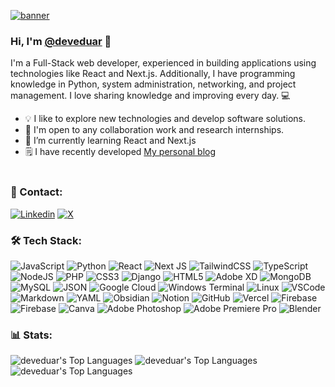 
<!--
**deveduar/deveduar** is a ✨ _special_ ✨ repository because its `README.md` (this file) appears on your GitHub profile.
Here are some ideas to get you started:
- 🔭 I’m currently working on ...
- 🌱 I’m currently learning ...
- 👯 I’m looking to collaborate on ...
- 🤔 I’m looking for help with ...
- 💬 Ask me about ...
- 📫 How to reach me: ...
- 😄 Pronouns: ...
- ⚡ Fun fact: ...

- 📫 You can contact me on [Linkedin](http://www.linkedin.com/in/deveduar) or [Twitter](https://twitter.com/deveduar)
[![Gmail](https://img.shields.io/badge/Gmail-%23483699?style=for-the-badge&logo=gmail&logoColor=white)](deveduar@gmail.com)

![deveduar's Top Languages](https://github-readme-stats.vercel.app/api/top-langs/?username=deveduar&theme=tokyonight&show_icons=true&hide_border=true&layout=compact)
<picture> <img align="right" src="https://64.media.tumblr.com/d76f758ab3f8df7a46766c24e510dd8e/1b721de211210cef-27/s1280x1920/108a51dd357fcfa39f9abb37779679140a25d532.gifv" width = 360px></picture>
-->
[![banner](https://i.ibb.co/KNhWrpN/banner-deveduar-logo.png)](https://nextjs-blog-xi-indol.vercel.app/)


### Hi, I'm [@deveduar](https://nextjs-blog-xi-indol.vercel.app/) 👋

I'm a Full-Stack web developer, experienced in building applications using technologies like React and Next.js. Additionally, I have programming knowledge in Python, system administration, networking, and project management. 
I love sharing knowledge and improving every day. 💻

- 💡 I like to explore new technologies and develop software solutions.
- 👯 I'm open to any collaboration work and research internships.
- 🌱 I’m currently learning React and Next.js
- 🗒 I have recently developed [My personal blog](https://nextjs-blog-xi-indol.vercel.app/)
<br><br>

### 💬 Contact: 
[![Linkedin](https://img.shields.io/badge/linkedin-%23483699.svg?style=for-the-badge&logo=linkedin)](http://www.linkedin.com/in/deveduar)
[![X](https://img.shields.io/badge/X-%23483699.svg?style=for-the-badge&logo=X&logoColor=white)](https://twitter.com/deveduar)



### 🛠 Tech Stack: 

<picture>
  <source align="center" srcset="https://img.shields.io/badge/javascript-%23323330.svg?style=for-the-badge&logo=javascript&logoColor=%23F7DF1E" media="(min-width: 640px)">
  <img src="https://img.shields.io/badge/javascript-%23323330.svg?style=for-the-badge&logo=javascript&logoColor=%23F7DF1E" alt="JavaScript">
</picture>

<picture>
  <source align="center" srcset="https://img.shields.io/badge/python-%23323330?style=for-the-badge&logo=python&logoColor=ffdd54" media="(min-width: 640px)">
  <img src="https://img.shields.io/badge/python-%23323330?style=for-the-badge&logo=python&logoColor=ffdd54" alt="Python">
</picture>

<picture>
  <source align="center" srcset="https://img.shields.io/badge/React-%23323330?style=for-the-badge&logo=react&logoColor=61DAFB" media="(min-width: 640px)">
  <img src="https://img.shields.io/badge/React-%23323330?style=for-the-badge&logo=react&logoColor=61DAFB" alt="React">
</picture>

<picture>
  <source align="center" srcset="https://img.shields.io/badge/Next-%23323330?style=for-the-badge&logo=next.js&logoColor=blue" media="(min-width: 640px)">
  <img src="https://img.shields.io/badge/Next-%23323330?style=for-the-badge&logo=next.js&logoColor=blue" alt="Next JS">
</picture>

<picture>
  <source align="center" srcset="https://img.shields.io/badge/tailwindcss-%23323330.svg?style=for-the-badge&logo=tailwind-css&logoColor=blue" media="(min-width: 640px)">
  <img src="https://img.shields.io/badge/tailwindcss-%23323330.svg?style=for-the-badge&logo=tailwind-css&logoColor=blue" alt="TailwindCSS">
</picture>

<picture>
  <source align="center" srcset="https://img.shields.io/badge/typescript-%23323330.svg?style=for-the-badge&logo=typescript&logoColor=blue" media="(min-width: 640px)">
  <img src="https://img.shields.io/badge/typescript-%23323330.svg?style=for-the-badge&logo=typescript&logoColor=blue" alt="TypeScript">
</picture>

<picture>
  <source align="center" srcset="https://img.shields.io/badge/node.js-%23323330?style=for-the-badge&logo=node.js&logoColor=green" media="(min-width: 640px)">
  <img src="https://img.shields.io/badge/node.js-%23323330?style=for-the-badge&logo=node.js&logoColor=green" alt="NodeJS">
</picture>


<picture>
  <source align="center" srcset="https://img.shields.io/badge/php-%23323330.svg?style=for-the-badge&logo=php&logoColor=white" media="(min-width: 640px)">
  <img src="https://img.shields.io/badge/php-%23323330.svg?style=for-the-badge&logo=php&logoColor=white" alt="PHP">
</picture>

<picture>
  <source align="center" srcset="https://img.shields.io/badge/css3-%23323330.svg?style=for-the-badge&logo=css3&logoColor=blue" media="(min-width: 640px)">
  <img src="https://img.shields.io/badge/css3-%23323330.svg?style=for-the-badge&logo=css3&logoColor=blue" alt="CSS3">
</picture>

<picture>
  <source align="center" srcset="https://img.shields.io/badge/django-%23323330.svg?style=for-the-badge&logo=django&logoColor=green" media="(min-width: 640px)">
  <img src="https://img.shields.io/badge/django-%23323330.svg?style=for-the-badge&logo=django&logoColor=green" alt="Django">
</picture>

<picture>
  <source align="center" srcset="https://img.shields.io/badge/HTML5-%23323330?style=for-the-badge&logo=html5&logoColor=yellow" media="(min-width: 640px)">
  <img src="https://img.shields.io/badge/HTML5-%23323330?style=for-the-badge&logo=html5&logoColor=yellow" alt="HTML5">
</picture>

<picture>
  <source align="center" srcset="https://img.shields.io/badge/Adobe%20XD-%23323330?style=for-the-badge&logo=Adobe%20XD&logoColor=#FF61F6" media="(min-width: 640px)">
  <img src="https://img.shields.io/badge/Adobe%20XD-%23323330?style=for-the-badge&logo=Adobe%20XD&logoColor=#FF61F6" alt="Adobe XD">
</picture>

<picture>
  <source align="center" srcset="https://img.shields.io/badge/MongoDB-1A2C34.svg?style=for-the-badge&logo=mongodb&logoColor=green" media="(min-width: 640px)">
  <img src="https://img.shields.io/badge/MongoDB-1A2C34.svg?style=for-the-badge&logo=mongodb&logoColor=green" alt="MongoDB">
</picture>

<picture>
  <source align="center" srcset="https://img.shields.io/badge/mysql-1A2C34.svg?style=for-the-badge&logo=mysql&logoColor=white" media="(min-width: 640px)">
  <img src="https://img.shields.io/badge/mysql-1A2C34.svg?style=for-the-badge&logo=mysql&logoColor=white" alt="MySQL">
</picture>

<picture>
  <source align="center" srcset="https://img.shields.io/badge/json-1A2C34?style=for-the-badge&logo=json&logoColor=white" media="(min-width: 640px)">
  <img src="https://img.shields.io/badge/json-1A2C34?style=for-the-badge&logo=json&logoColor=white" alt="JSON">
</picture>

<picture>
  <source align="center" srcset="https://img.shields.io/badge/GoogleCloud-1A2C34.svg?style=for-the-badge&logo=google-cloud&logoColor=white" media="(min-width: 640px)">
  <img src="https://img.shields.io/badge/GoogleCloud-1A2C34.svg?style=for-the-badge&logo=google-cloud&logoColor=white" alt="Google Cloud">
</picture>

<picture>
  <source align="center" srcset="https://img.shields.io/badge/Windows%20Terminal-%234D4D4D.svg?style=for-the-badge&logo=windows-terminal&logoColor=white" media="(min-width: 640px)">
  <img src="https://img.shields.io/badge/Windows%20Terminal-%234D4D4D.svg?style=for-the-badge&logo=windows-terminal&logoColor=white" alt="Windows Terminal">
</picture>

<picture>
  <source align="center" srcset="https://img.shields.io/badge/Linux-%234D4D4D?style=for-the-badge&logo=linux&logoColor=white" media="(min-width: 640px)">
  <img src="https://img.shields.io/badge/Linux-%234D4D4D?style=for-the-badge&logo=linux&logoColor=white" alt="Linux">
</picture>

<picture>
  <source align="center" srcset="https://img.shields.io/badge/VSCode-%234D4D4D?style=for-the-badge&logo=visual%20studio%20code&logoColor=white" media="(min-width: 640px)">
  <img src="https://img.shields.io/badge/VSCode-%234D4D4D?style=for-the-badge&logo=visual%20studio%20code&logoColor=white" alt="VSCode">
</picture>

<picture>
  <source align="center" srcset="https://img.shields.io/badge/markdown-121011.svg?style=for-the-badge&logo=markdown&logoColor=white" media="(min-width: 640px)">
  <img src="https://img.shields.io/badge/markdown-121011.svg?style=for-the-badge&logo=markdown&logoColor=white" alt="Markdown">
</picture>

<picture>
  <source align="center" srcset="https://img.shields.io/badge/yaml-121011.svg?style=for-the-badge&logo=yaml&logoColor=white" media="(min-width: 640px)">
  <img src="https://img.shields.io/badge/yaml-121011.svg?style=for-the-badge&logo=yaml&logoColor=white" alt="YAML">
</picture>


<picture>
  <source align="center" srcset="https://img.shields.io/badge/Obsidian-121011.svg?style=for-the-badge&logo=obsidian&logoColor=white" media="(min-width: 640px)">
  <img src="https://img.shields.io/badge/Obsidian-121011.svg?style=for-the-badge&logo=obsidian&logoColor=white" alt="Obsidian">
</picture>

<picture>
  <source align="center" srcset="https://img.shields.io/badge/Notion-121011?style=for-the-badge&logo=notion&logoColor=white" media="(min-width: 640px)">
  <img src="https://img.shields.io/badge/Notion-121011?style=for-the-badge&logo=notion&logoColor=white" alt="Notion">
</picture>

<picture>
  <source align="center" srcset="https://img.shields.io/badge/GitHub-121011?style=for-the-badge&logo=github&logoColor=white" media="(min-width: 640px)">
  <img src="https://img.shields.io/badge/GitHub-121011?style=for-the-badge&logo=github&logoColor=white" alt="GitHub">
</picture>

<picture>
  <source align="center" srcset="https://img.shields.io/badge/Vercel-1A2C34.svg?style=for-the-badge&logo=vercel&logoColor=white" media="(min-width: 640px)">
  <img src="https://img.shields.io/badge/Vercel-1A2C34.svg?style=for-the-badge&logo=vercel&logoColor=white" alt="Vercel">
</picture>

<picture>
  <source align="center" srcset="https://img.shields.io/badge/firebase-1A2C34?style=for-the-badge&logo=firebase&logoColor=ffcd34" media="(min-width: 640px)">
  <img src="https://img.shields.io/badge/firebase-1A2C34?style=for-the-badge&logo=firebase&logoColor=ffcd34" alt="Firebase">
</picture>

<picture>
  <source align="center" srcset="https://img.shields.io/badge/vite-1A2C34.svg?style=for-the-badge&logo=vite&logoColor=white" media="(min-width: 640px)">
  <img src="https://img.shields.io/badge/vite-1A2C34.svg?style=for-the-badge&logo=vite&logoColor=white" alt="Firebase">
</picture>

<picture>
  <source align="center" srcset="https://img.shields.io/badge/Canva-5C5543.svg?&style=for-the-badge&logo=Canva&logoColor=white" media="(min-width: 640px)">
  <img src="https://img.shields.io/badge/Canva-5C5543.svg?&style=for-the-badge&logo=Canva&logoColor=white" alt="Canva">
</picture>

<picture>
  <source align="center" srcset="https://img.shields.io/badge/Adobe%20Photoshop-5C5543?style=for-the-badge&logo=Adobe%20Photoshop&logoColor=ehite" media="(min-width: 640px)">
  <img src="https://img.shields.io/badge/Adobe%20Photoshop-5C5543?style=for-the-badge&logo=Adobe%20Photoshop&logoColor=ehite" alt="Adobe Photoshop">
</picture>

<picture>
  <source align="center" srcset="https://img.shields.io/badge/Adobe%20Premiere%20Pro-5C5543?style=for-the-badge&logo=Adobe%20Premiere%20Pro&logoColor=white" media="(min-width: 640px)">
  <img src="https://img.shields.io/badge/Adobe%20Premiere%20Pro-5C5543?style=for-the-badge&logo=Adobe%20Premiere%20Pro&logoColor=white" alt="Adobe Premiere Pro">
</picture>

<picture>
  <source align="center" srcset="https://img.shields.io/badge/blender-5C5543.svg?style=for-the-badge&logo=blender&logoColor=white" media="(min-width: 640px)">
  <img src="https://img.shields.io/badge/blender-5C5543.svg?style=for-the-badge&logo=blender&logoColor=white" alt="Blender">
</picture>


### 📊 Stats:
<picture>
  <source align="center" srcset="https://github-readme-stats.vercel.app/api?username=deveduar&theme=tokyonight&show_icons=true&hide_border=true&count_private=false" media="(min-width: 640px)">
  <img  src="https://github-readme-stats.vercel.app/api?username=deveduar&theme=tokyonight&show_icons=true&hide_border=true&count_private=false" alt="deveduar's Top Languages">
</picture>
<picture>
  <source align="center" srcset="https://github-readme-streak-stats.herokuapp.com/?user=deveduar&theme=tokyonight&hide_border=true" media="(min-width: 640px)">
  <img  src="https://github-readme-streak-stats.herokuapp.com/?user=deveduar&theme=tokyonight&hide_border=true" alt="deveduar's Top Languages">
</picture>
<br>
<picture>
  <source align="center" srcset="https://github-readme-stats.vercel.app/api/top-langs/?username=deveduar&theme=tokyonight&show_icons=true&hide_border=true&layout=compact" media="(min-width: 640px)">
  <img  src="https://github-readme-stats.vercel.app/api/top-langs/?username=deveduar&theme=tokyonight&show_icons=true&hide_border=true&layout=compact" alt="deveduar's Top Languages">
</picture>


